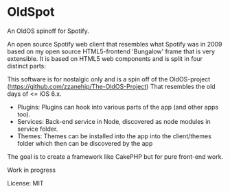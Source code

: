# OldSpot

An OldOS spinoff for Spotify.

An open source Spotify web client that resembles what Spotify was in 2009 based on my open source HTML5-frontend 'Bungalow' frame that is very extensible. It is based on
HTML5 web components and is split in four distinct parts:

This software is for nostalgic only and is a spin off of the OldOS-project (https://github.com/zzanehip/The-OldOS-Project) That resembles the old days of <= iOS 6.x.

* Plugins: Plugins can hook into various parts of the app (and other apps too).
* Services: Back-end service in Node, discovered as node modules in service folder.
* Themes: Themes can be installed into the app into the  client/themes folder which then can be discovered by the app

The goal is to create a framework like CakePHP but for pure front-end work.

Work in progress

License: MIT
